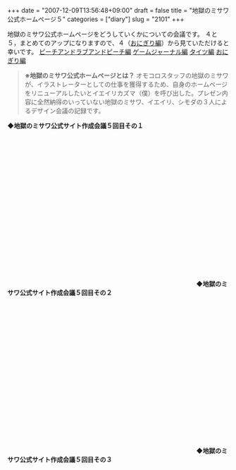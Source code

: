 +++
date = "2007-12-09T13:56:48+09:00"
draft = false
title = "地獄のミサワ公式ホームページ５"
categories = ["diary"]
slug = "2101"
+++

地獄のミサワ公式ホームページをどうしていくかについての会議です。
４と５，まとめてのアップになりますので、４（<a href="http://blog.hbkr.jp/?eid=1249" target="_blank">おにぎり編</a>）から見ていただけると幸いです。
<a href="http://blog.hbkr.jp/?eid=1236" target="_blank">ピーチアンドラブアンドピーチ編</a>
<a href="http://blog.hbkr.jp/?eid=1242" target="_blank">ゲームジャーナル編</a>
<a href="http://blog.hbkr.jp/?eid=1246" target="_blank">タイツ編</a>
<a href="http://blog.hbkr.jp/?eid=1249" target="_blank">おにぎり編</a>
<blockquote><strong>※地獄のミサワ公式ホームページとは？</strong>
オモコロスタッフの地獄のミサワが、イラストレーターとしての仕事を獲得するため、自身のホームページをリニューアルしたいとイエイリカズマ（僕）を呼び出した。プレゼン内容に全然納得のいっていない地獄のミサワ、イエイリ、シモダの３人によるデザイン会議の記録です。</blockquote>
<strong>◆地獄のミサワ公式サイト作成会議５回目その１</strong>
<object width="425" height="355"><param name="movie" value="http://www.youtube.com/v/vmoQvqa_DT8&rel=1"></param><param name="wmode" value="transparent"></param><embed src="http://www.youtube.com/v/vmoQvqa_DT8&rel=1" type="application/x-shockwave-flash" wmode="transparent" width="425" height="355"></embed></object>
<strong>◆地獄のミサワ公式サイト作成会議５回目その２</strong>
<object width="425" height="355"><param name="movie" value="http://www.youtube.com/v/6ZB6H_qqjJM&rel=1"></param><param name="wmode" value="transparent"></param><embed src="http://www.youtube.com/v/6ZB6H_qqjJM&rel=1" type="application/x-shockwave-flash" wmode="transparent" width="425" height="355"></embed></object>
<strong>◆地獄のミサワ公式サイト作成会議５回目その３</strong>
<object width="425" height="355"><param name="movie" value="http://www.youtube.com/v/M2e1m8JqgDo&rel=1"></param><param name="wmode" value="transparent"></param><embed src="http://www.youtube.com/v/M2e1m8JqgDo&rel=1" type="application/x-shockwave-flash" wmode="transparent" width="425" height="355"></embed></object>
